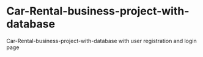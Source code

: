 # Car-Rental-business-project-with-database
Car-Rental-business-project-with-database with user registration and login page
